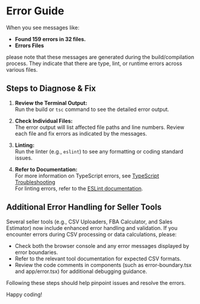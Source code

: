 # Error Guide

When you see messages like:

- **Found 159 errors in 32 files.**
- **Errors Files**

please note that these messages are generated during the build/compilation process. They indicate that there are type, lint, or runtime errors across various files.

## Steps to Diagnose & Fix

1. **Review the Terminal Output:**  
   Run the build or `tsc` command to see the detailed error output.

2. **Check Individual Files:**  
   The error output will list affected file paths and line numbers. Review each file and fix errors as indicated by the messages.

3. **Linting:**  
   Run the linter (e.g., `eslint`) to see any formatting or coding standard issues.

4. **Refer to Documentation:**  
   For more information on TypeScript errors, see [TypeScript Troubleshooting](https://www.typescriptlang.org/docs/handbook/compiler-options.html)  
   For linting errors, refer to the [ESLint documentation](https://eslint.org/docs/latest/).

## Additional Error Handling for Seller Tools

Several seller tools (e.g., CSV Uploaders, FBA Calculator, and Sales Estimator) now include enhanced error handling and validation. If you encounter errors during CSV processing or data calculations, please:

- Check both the browser console and any error messages displayed by error boundaries.
- Refer to the relevant tool documentation for expected CSV formats.
- Review the code comments in components (such as error-boundary.tsx and app/error.tsx) for additional debugging guidance.

Following these steps should help pinpoint issues and resolve the errors.

Happy coding!
